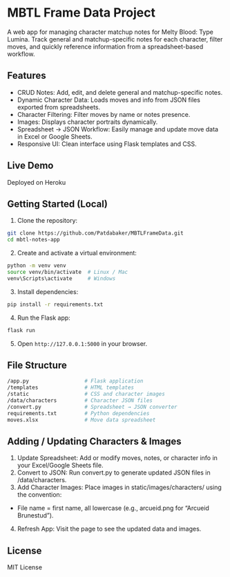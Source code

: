 # MBTL Frame Data Project

A web app for managing character matchup notes for Melty Blood: Type Lumina. Track general and matchup-specific notes for each character, filter moves, and quickly reference information from a spreadsheet-based workflow.

## Features
- CRUD Notes: Add, edit, and delete general and matchup-specific notes.
- Dynamic Character Data: Loads moves and info from JSON files exported from spreadsheets.
- Character Filtering: Filter moves by name or notes presence.
- Images: Displays character portraits dynamically.
- Spreadsheet → JSON Workflow: Easily manage and update move data in Excel or Google Sheets.
- Responsive UI: Clean interface using Flask templates and CSS.

## Live Demo
Deployed on Heroku

## Getting Started (Local)
1. Clone the repository:
```bash
git clone https://github.com/Patdabaker/MBTLFrameData.git
cd mbtl-notes-app
```
2. Create and activate a virtual environment:
```bash
python -m venv venv
source venv/bin/activate  # Linux / Mac
venv\Scripts\activate     # Windows
```
3. Install dependencies:
```bash
pip install -r requirements.txt
```
4. Run the Flask app:
```bash
flask run
```
5. Open `http://127.0.0.1:5000` in your browser.

## File Structure
```bash
/app.py                  # Flask application
/templates               # HTML templates
/static                  # CSS and character images
/data/characters         # Character JSON files
/convert.py              # Spreadsheet → JSON converter
requirements.txt         # Python dependencies
moves.xlsx               # Move data spreadsheet
```

## Adding / Updating Characters & Images
1. Update Spreadsheet: Add or modify moves, notes, or character info in your Excel/Google Sheets file.
2. Convert to JSON: Run convert.py to generate updated JSON files in /data/characters.
3. Add Character Images: Place images in static/images/characters/ using the convention:
- File name = first name, all lowercase (e.g., arcueid.png for “Arcueid Brunestud”).
4. Refresh App: Visit the page to see the updated data and images.

## License
MIT License
